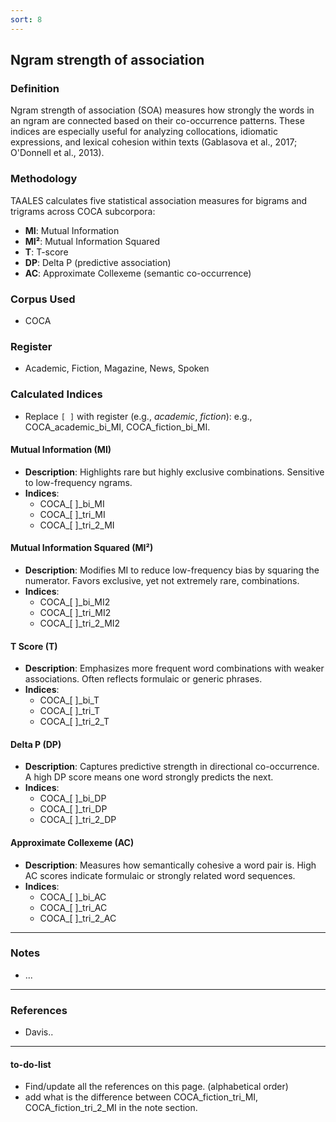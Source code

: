 ```yaml
---
sort: 8
---
```


## Ngram strength of association

### Definition
Ngram strength of association (SOA) measures how strongly the words in an ngram are connected based on their co-occurrence patterns. These indices are especially useful for analyzing collocations, idiomatic expressions, and lexical cohesion within texts (Gablasova et al., 2017; O'Donnell et al., 2013).

### Methodology
TAALES calculates five statistical association measures for bigrams and trigrams across COCA subcorpora:
- **MI**: Mutual Information
- **MI²**: Mutual Information Squared
- **T**: T-score
- **DP**: Delta P (predictive association)
- **AC**: Approximate Collexeme (semantic co-occurrence)

### Corpus Used
- COCA

### Register
- Academic, Fiction, Magazine, News, Spoken

### Calculated Indices
- Replace `[ ]` with register (e.g., *academic*, *fiction*): e.g., 
COCA_academic_bi_MI, COCA_fiction_bi_MI.

#### Mutual Information (MI)

- **Description**: Highlights rare but highly exclusive combinations. Sensitive to low-frequency ngrams.
- **Indices**:
  - COCA_[ ]_bi_MI  
  - COCA_[ ]_tri_MI  
  - COCA_[ ]_tri_2_MI  

#### Mutual Information Squared (MI²)

- **Description**: Modifies MI to reduce low-frequency bias by squaring the numerator. Favors exclusive, yet not extremely rare, combinations.
- **Indices**:
  - COCA_[ ]_bi_MI2  
  - COCA_[ ]_tri_MI2  
  - COCA_[ ]_tri_2_MI2  

#### T Score (T)

- **Description**: Emphasizes more frequent word combinations with weaker associations. Often reflects formulaic or generic phrases.
- **Indices**:
  - COCA_[ ]_bi_T  
  - COCA_[ ]_tri_T  
  - COCA_[ ]_tri_2_T  

#### Delta P (DP)

- **Description**: Captures predictive strength in directional co-occurrence. A high DP score means one word strongly predicts the next.
- **Indices**:
  - COCA_[ ]_bi_DP  
  - COCA_[ ]_tri_DP  
  - COCA_[ ]_tri_2_DP  


#### Approximate Collexeme (AC)

- **Description**: Measures how semantically cohesive a word pair is. High AC scores indicate formulaic or strongly related word sequences.
- **Indices**:
  - COCA_[ ]_bi_AC  
  - COCA_[ ]_tri_AC  
  - COCA_[ ]_tri_2_AC  

---

### Notes
- ...

---

### References
- Davis..

---

#### to-do-list
- Find/update all the references on this page. (alphabetical order)
- add what is the difference between COCA_fiction_tri_MI, COCA_fiction_tri_2_MI in the note section.
